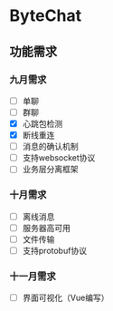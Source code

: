 # ByteChat

## 功能需求

### 九月需求
- [ ] 单聊
- [ ] 群聊
- [x] 心跳包检测
- [x] 断线重连
- [ ] 消息的确认机制
- [ ] 支持websocket协议
- [ ] 业务层分离框架

### 十月需求
- [ ] 离线消息
- [ ] 服务器高可用
- [ ] 文件传输
- [ ] 支持protobuf协议

### 十一月需求
- [ ] 界面可视化（Vue编写）